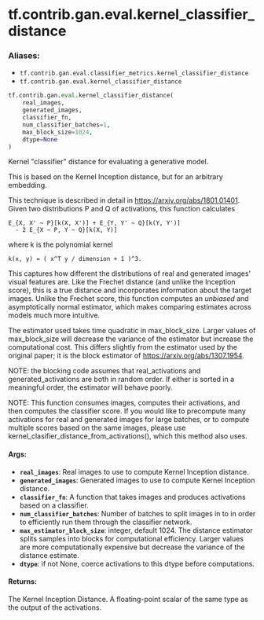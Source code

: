 <div itemscope itemtype="http://developers.google.com/ReferenceObject">
<meta itemprop="name" content="tf.contrib.gan.eval.kernel_classifier_distance" />
<meta itemprop="path" content="Stable" />
</div>

# tf.contrib.gan.eval.kernel_classifier_distance

### Aliases:

* `tf.contrib.gan.eval.classifier_metrics.kernel_classifier_distance`
* `tf.contrib.gan.eval.kernel_classifier_distance`

``` python
tf.contrib.gan.eval.kernel_classifier_distance(
    real_images,
    generated_images,
    classifier_fn,
    num_classifier_batches=1,
    max_block_size=1024,
    dtype=None
)
```

Kernel "classifier" distance for evaluating a generative model.

This is based on the Kernel Inception distance, but for an arbitrary
embedding.

This technique is described in detail in https://arxiv.org/abs/1801.01401.
Given two distributions P and Q of activations, this function calculates

    E_{X, X' ~ P}[k(X, X')] + E_{Y, Y' ~ Q}[k(Y, Y')]
      - 2 E_{X ~ P, Y ~ Q}[k(X, Y)]

where k is the polynomial kernel

    k(x, y) = ( x^T y / dimension + 1 )^3.

This captures how different the distributions of real and generated images'
visual features are. Like the Frechet distance (and unlike the Inception
score), this is a true distance and incorporates information about the
target images. Unlike the Frechet score, this function computes an
*unbiased* and asymptotically normal estimator, which makes comparing
estimates across models much more intuitive.

The estimator used takes time quadratic in max_block_size. Larger values of
max_block_size will decrease the variance of the estimator but increase the
computational cost. This differs slightly from the estimator used by the
original paper; it is the block estimator of https://arxiv.org/abs/1307.1954.

NOTE: the blocking code assumes that real_activations and
generated_activations are both in random order. If either is sorted in a
meaningful order, the estimator will behave poorly.

NOTE: This function consumes images, computes their activations, and then
computes the classifier score. If you would like to precompute many
activations for real and generated images for large batches, or to compute
multiple scores based on the same images, please use
kernel_clasifier_distance_from_activations(), which this method also uses.

#### Args:

* <b>`real_images`</b>: Real images to use to compute Kernel Inception distance.
* <b>`generated_images`</b>: Generated images to use to compute Kernel Inception
    distance.
* <b>`classifier_fn`</b>: A function that takes images and produces activations based
    on a classifier.
* <b>`num_classifier_batches`</b>: Number of batches to split images in to in order to
    efficiently run them through the classifier network.
* <b>`max_estimator_block_size`</b>: integer, default 1024. The distance estimator
    splits samples into blocks for computational efficiency. Larger values are
    more computationally expensive but decrease the variance of the distance
    estimate.
* <b>`dtype`</b>: if not None, coerce activations to this dtype before computations.


#### Returns:

The Kernel Inception Distance. A floating-point scalar of the same type
as the output of the activations.